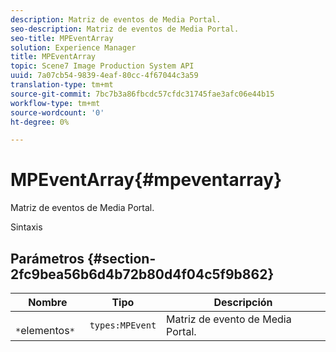 ```yaml
---
description: Matriz de eventos de Media Portal.
seo-description: Matriz de eventos de Media Portal.
seo-title: MPEventArray
solution: Experience Manager
title: MPEventArray
topic: Scene7 Image Production System API
uuid: 7a07cb54-9839-4eaf-80cc-4f67044c3a59
translation-type: tm+mt
source-git-commit: 7bc7b3a86fbcdc57cfdc31745fae3afc06e44b15
workflow-type: tm+mt
source-wordcount: '0'
ht-degree: 0%

---
```



# MPEventArray{#mpeventarray}

Matriz de eventos de Media Portal.

Sintaxis

## Parámetros {#section-2fc9bea56b6d4b72b80d4f04c5f9b862}

| Nombre | Tipo | Descripción |
|---|---|---|
| ` *`elementos`*` | `types:MPEvent` | Matriz de evento de Media Portal. |

